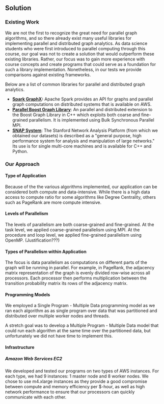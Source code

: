 ## Solution

### Existing Work

We are not the first to recognize the great need for parallel graph algorithms, and so there already exist many useful libraries for implementing parallel and distributed graph analytics. As data science students who were first introduced to parallel computing through this course, our goal was not to create a solution that would outperform these existing libraries. Rather, our focus was to gain more experience with course concepts and create programs that could serve as a foundation for such a library implementation. Nonetheless, in our tests we provide comparisons against existing frameworks.

Below are a list of common libraries for parallel and distributed graph analytics. 

- **[Spark GraphX](https://spark.apache.org/graphx/):** Apache Spark provides an API for graphs and parallel graph computations on distributed systems that is available on AWS. 
- **[Parallel Boost Graph Library](https://www.boost.org/doc/libs/1_73_0/libs/graph_parallel/doc/html/index.html)**: An parallel and distributed extension to the Boost Graph Library  in C++ which exploits both coarse and fine-grained parallelism. It is implemented using Bulk Synchronous Parallel MPI. 
- **[SNAP System](https://snap.stanford.edu/snap/index.html)**: The Stanford Network Analysis Platform (from which we obtained our datasets) is described as a "general purpose, high performance system for analysis and manipulation of large networks." Its use is for single multi-core machines and is available for C++ and Python.

### Our Approach

#### Type of Application

Because of the the various algorithms implemented, our application can be considered both compute and data-intensive. While there is a high data access to compute ratio for some algorithms like Degree Centrality, others such as PageRank are more compute intensive. 

#### Levels of Parallelism

The levels of parallelism are both coarse-grained and fine-grained. At the task level, we applied coarse-grained parallelism using MPI.  At the procedure and loop level, we applied fine-grained parallelism using OpenMP. (Justification???)

#### Types of Parallelism within Application

The focus is data parallelism as computations on different parts of the graph will be running in parallel. For example, in PageRank, the adjacency matrix representation of the graph is evenly divided row-wise across all processors. Each processor then performs multiplication between the transition probability matrix its rows of the adjacency matrix. 

#### Programming Models

We employed a Single Program - Multiple Data programming model as we ran each algorithm as as single program over data that was partitioned and distributed over multiple worker nodes and threads. 

A stretch goal was to develop a Multiple Program - Multiple Data model that could run each algorithm at the same time over the partitioned data, but unfortunately we did not have time to implement this. 

#### Infrastructure

##### Amazon Web Services EC2

We developed and tested our programs on two types of AWS instances. For each type, we had 9 instances: 1 master node and 8 worker nodes. We chose to use m4.xlarge instances as they provide a good compromise between compute and memory efficiency per $-hour, as well as high network performance to ensure that our processors can quickly communicate with each other. 

